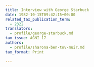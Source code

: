 ```yaml
---
title: Interview with George Starbuck
date: 1982-10-15T09:42:15+00:00
related_tax_publication_term:
  - 2322
translators:
  - profile/george-starbuck.md
tax_issue: AGNI 17
authors:
  - profile/sharona-ben-tov-muir.md
tax_format: Print

---
```

